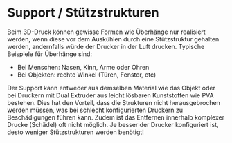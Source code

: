 # Support / Stützstrukturen

Beim 3D-Druck können gewisse Formen wie Überhänge nur realisiert werden, wenn diese vor dem Auskühlen durch eine Stützstruktur gehalten werden, andernfalls würde der Drucker in der Luft drucken. Typische Beispiele für Überhänge sind:

* Bei Menschen: Nasen, Kinn, Arme oder Ohren
* Bei Objekten: rechte Winkel (Türen, Fenster, etc)

Der Support kann entweder aus demselben Material wie das Objekt oder bei Druckern mit Dual Extruder aus leicht lösbaren Kunststoffen wie PVA bestehen. Dies hat den Vorteil, dass die Strukturen nicht herausgebrochen werden müssen, was bei schlecht konfigurierten Druckern zu Beschädigungen führen kann. Zudem ist das Entfernen innerhalb komplexer Drucke (Schädel) oft nicht möglich. Je besser der Drucker konfiguriert ist, desto weniger Stützstrukturen werden benötigt!

